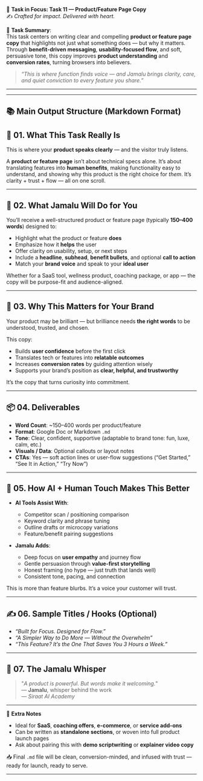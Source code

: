 🎯 **Task in Focus: Task 11 — Product/Feature Page Copy**  
✍️ *Crafted for impact. Delivered with heart.*

📌 **Task Summary**:  
This task centers on writing clear and compelling **product or feature page copy** that highlights not just what something does — but why it matters. Through **benefit-driven messaging**, **usability-focused flow**, and soft, persuasive tone, this copy improves **product understanding** and **conversion rates**, turning browsers into believers.

> _“This is where function finds voice — and Jamalu brings clarity, care, and quiet conviction to every feature you share.”_

---
________________________________________
📚 Main Output Structure (Markdown Format)
---

## 🧭 01. What This Task Really Is  
This is where your **product speaks clearly** — and the visitor truly listens.

A **product or feature page** isn’t about technical specs alone. It’s about translating features into **human benefits**, making functionality easy to understand, and showing why this product is the right choice for *them*. It’s clarity + trust + flow — all on one scroll.

---

## 💼 02. What Jamalu Will Do for You  
You’ll receive a well-structured product or feature page (typically **150–400 words**) designed to:
- Highlight what the product or feature **does**  
- Emphasize how it **helps** the user  
- Offer clarity on usability, setup, or next steps  
- Include a **headline**, **subhead**, **benefit bullets**, and optional **call to action**  
- Match your **brand voice** and speak to your **ideal user**

Whether for a SaaS tool, wellness product, coaching package, or app — the copy will be purpose-fit and audience-aligned.

---

## 🎯 03. Why This Matters for Your Brand  
Your product may be brilliant — but brilliance needs **the right words** to be understood, trusted, and chosen.

This copy:
- Builds **user confidence** before the first click  
- Translates tech or features into **relatable outcomes**  
- Increases **conversion rates** by guiding attention wisely  
- Supports your brand’s position as **clear, helpful, and trustworthy**  

It’s the copy that turns curiosity into commitment.

---

## 📦 04. Deliverables  
- **Word Count**: ~150–400 words per product/feature  
- **Format**: Google Doc or Markdown `.md`  
- **Tone**: Clear, confident, supportive (adaptable to brand tone: fun, luxe, calm, etc.)  
- **Visuals / Data**: Optional callouts or layout notes  
- **CTAs**: Yes — soft action lines or user-flow suggestions (“Get Started,” “See It in Action,” “Try Now”)  

---

## 🤖 05. How AI + Human Touch Makes This Better  
- **AI Tools Assist With**:  
  - Competitor scan / positioning comparison  
  - Keyword clarity and phrase tuning  
  - Outline drafts or microcopy variations  
  - Feature/benefit pairing suggestions  

- **Jamalu Adds**:  
  - Deep focus on **user empathy** and journey flow  
  - Gentle persuasion through **value-first storytelling**  
  - Honest framing (no hype — just truth that lands well)  
  - Consistent tone, pacing, and connection  

This is more than feature blurbs. It’s a voice your customer will trust.

---

## ✍️ 06. Sample Titles / Hooks (Optional)  
- *“Built for Focus. Designed for Flow.”*  
- *“A Simpler Way to Do More — Without the Overwhelm”*  
- *“This Feature? It’s the One That Saves You 3 Hours a Week.”*

---

## 🧡 07. The Jamalu Whisper  
> "_A product is powerful. But words make it welcoming._"  
> — **Jamalu**, whisper behind the work  
> — *Siraat AI Academy*

---

🎁 **Extra Notes**  
- Ideal for **SaaS**, **coaching offers**, **e-commerce**, or **service add-ons**  
- Can be written as **standalone sections**, or woven into full product launch pages  
- Ask about pairing this with **demo scriptwriting** or **explainer video copy**  

📥 Final `.md` file will be clean, conversion-minded, and infused with trust — ready for launch, ready to serve.

---

